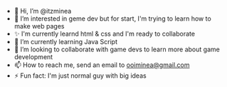 - 👋 Hi, I’m @itzminea
- 👀 I’m interested in geme dev but for start, I'm trying to learn how to make web pages
- ✨ I'm currently learnd html & css and I'm ready to collaborate
- 🌱 I’m currently learning Java Script
- 💞️ I’m looking to collaborate with game devs to learn more about game development
- 📫 How to reach me, send an email to ooiminea@gmail.com
- ⚡ Fun fact: I'm just normal guy with big ideas

<!---
itzminea/itzminea is a ✨ special ✨ repository because its `README.md` (this file) appears on your GitHub profile.
You can click the Preview link to take a look at your changes.
--->
